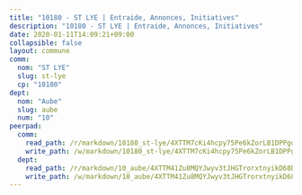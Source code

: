 ```yaml
---
title: "10180 - ST LYE | Entraide, Annonces, Initiatives"
description: "10180 - ST LYE | Entraide, Annonces, Initiatives"
date: 2020-01-11T14:09:21+09:00
collapsible: false
layout: commune
comm:
  nom: "ST LYE"
  slug: st-lye
  cp: "10180"
dept:
  nom: "Aube"
  slug: aube
  num: "10"
peerpad:
  comm:
    read_path: /r/markdown/10180_st-lye/4XTTM7cKi4hcpy75Pe6kZorLB1DPPgdkDDtTgUGeHBHY5UGUq
    write_path: /w/markdown/10180_st-lye/4XTTM7cKi4hcpy75Pe6kZorLB1DPPgdkDDtTgUGeHBHY5UGUq-K3TgTsEQLLkT9MchdCmk43uC8S1mtQUMgpYJUkzmga8fHhvxheUFW8a7DqnViE1U6xMJhfNjC16PUupP7qHEH13ujRq1WJFnHv4AaK8LzNyBFbbyJnYMqMsgpuUy7GSZU7yE8ZuK
  dept:
    read_path: /r/markdown/10_aube/4XTTM41Zu8MQYJwyv3tJHGTrorxtnyikD68DsVemyiZk3ThMz
    write_path: /w/markdown/10_aube/4XTTM41Zu8MQYJwyv3tJHGTrorxtnyikD68DsVemyiZk3ThMz-K3TgTmGUJaeXhcyrKr3gXoqmq82GkfYoTwSCbr39jXo2qoiz4eMZ1zWf94tEK8PkgCEQwZ6j878iec7q7nyW22BbTVtKr2C3mJwkjMoqhPxRA9brvyfx2cZBiMVgJntTtrf7GrDW
---
```


